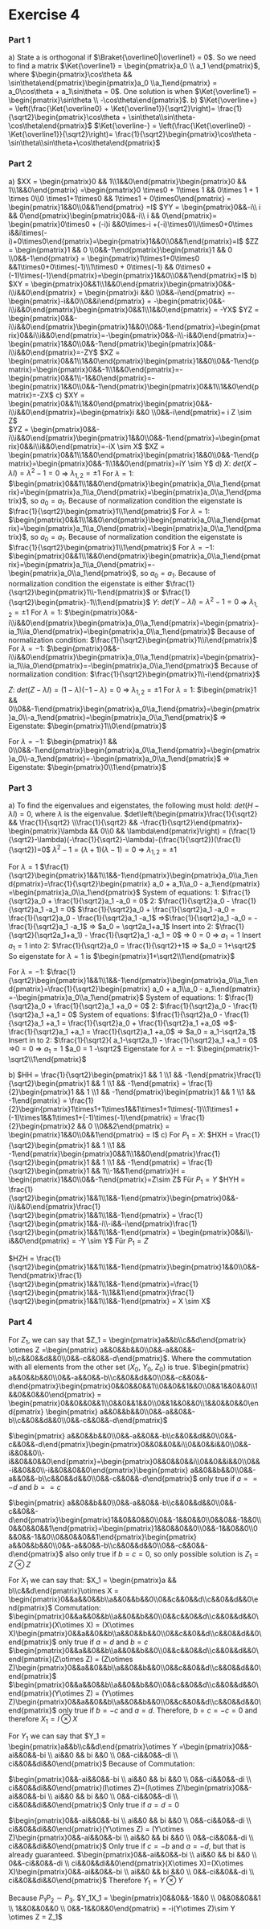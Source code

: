# Exercise 4
### Part 1
a) State a is orthogonal if $\Braket{\overline0|\overline1} = 0$. So we need to find a matrix $\Ket{\overline1} = \begin{pmatrix}a_0 \\ a_1 \end{pmatrix}$, where $\begin{pmatrix}\cos\theta && \sin\theta\end{pmatrix}\begin{pmatrix}a_0 \\a_1\end{pmatrix} = a_0\cos\theta + a_1\sin\theta = 0$.  One solution is when $\Ket{\overline1} = \begin{pmatrix}\sin\theta \\ -\cos\theta\end{pmatrix}$. 
b) $\Ket{\overline+} = \left(\frac{\Ket{\overline0} + \Ket{\overline1}}{\sqrt2}\right)= \frac{1}{\sqrt2}\begin{pmatrix}\cos\theta + \sin\theta\\sin\theta-\cos\theta\end{pmatrix}$ 
$\Ket{\overline-} = \left(\frac{\Ket{\overline0} - \Ket{\overline1}}{\sqrt2}\right)= \frac{1}{\sqrt2}\begin{pmatrix}\cos\theta - \sin\theta\\sin\theta+\cos\theta\end{pmatrix}$ 

### Part 2
a) $XX = \begin{pmatrix}0 && 1\\1&&0\end{pmatrix}\begin{pmatrix}0 && 1\\1&&0\end{pmatrix} =\begin{pmatrix}0 \times0 + 1\times 1 && 0\times 1 + 1 \times 0\\0 \times1+1\times0 && 1\times1 + 0\times0\end{pmatrix} = \begin{pmatrix}1&&0\\0&&1\end{pmatrix} =I$
$YY = \begin{pmatrix}0&&-i\\ i && 0\end{pmatrix}\begin{pmatrix}0&&-i\\ i && 0\end{pmatrix}= \begin{pmatrix}0\times0 + (-i)i &&0\times-i +(-i)\times0\\i\times0+0\times i&&i\times(-i)+0\times0\end{pmatrix}=\begin{pmatrix}1&&0\\0&&1\end{pmatrix}=I$
$ZZ = \begin{pmatrix}1 && 0 \\0&&-1\end{pmatrix}\begin{pmatrix}1 && 0 \\0&&-1\end{pmatrix} = \begin{pmatrix}1\times1+0\times0 &&1\times0+0\times(-1)\\1\times0 + 0\times(-1) && 0\times0 + (-1)\times(-1)\end{pmatrix}=\begin{pmatrix}1&&0\\0&&1\end{pmatrix}=I$
b)
$XY = \begin{pmatrix}0&&1\\1&&0\end{pmatrix}\begin{pmatrix}0&&-i\\i&&0\end{pmatrix} = \begin{pmatrix}i &&0 \\0&&-i\end{pmatrix} =-\begin{pmatrix}-i&&0\\0&&i\end{pmatrix} = -\begin{pmatrix}0&&-i\\i&&0\end{pmatrix}\begin{pmatrix}0&&1\\1&&0\end{pmatrix} = -YX$
$YZ = \begin{pmatrix}0&&-i\\i&&0\end{pmatrix}\begin{pmatrix}1&&0\\0&&-1\end{pmatrix}=\begin{pmatrix}0&&i\\i&&0\end{pmatrix}=-\begin{pmatrix}0&&-i\\-i&&0\end{pmatrix}=-\begin{pmatrix}1&&0\\0&&-1\end{pmatrix}\begin{pmatrix}0&&-i\\i&&0\end{pmatrix}=-ZY$
$XZ = \begin{pmatrix}0&&1\\1&&0\end{pmatrix}\begin{pmatrix}1&&0\\0&&-1\end{pmatrix}=\begin{pmatrix}0&&-1\\1&&0\end{pmatrix}=-\begin{pmatrix}0&&1\\-1&&0\end{pmatrix}=-\begin{pmatrix}1&&0\\0&&-1\end{pmatrix}\begin{pmatrix}0&&1\\1&&0\end{pmatrix}=-ZX$
c) $XY = \begin{pmatrix}0&&1\\1&&0\end{pmatrix}\begin{pmatrix}0&&-i\\i&&0\end{pmatrix}=\begin{pmatrix}i &&0 \\0&&-i\end{pmatrix}= i Z \sim Z$     
$YZ = \begin{pmatrix}0&&-i\\i&&0\end{pmatrix}\begin{pmatrix}1&&0\\0&&-1\end{pmatrix}=\begin{pmatrix}0&&i\\i&&0\end{pmatrix}=-iX \sim X$ 
$XZ = \begin{pmatrix}0&&1\\1&&0\end{pmatrix}\begin{pmatrix}1&&0\\0&&-1\end{pmatrix}=\begin{pmatrix}0&&-1\\1&&0\end{pmatrix}=iY \sim Y$
d)
$X$:
$det(X-\lambda I)= \lambda^2 -1 = 0$ => $\lambda_{1,2}= \pm1$
For $\lambda = 1$: $\begin{pmatrix}0&&1\\1&&0\end{pmatrix}\begin{pmatrix}a_0\\a_1\end{pmatrix}=\begin{pmatrix}a_1\\a_0\end{pmatrix}=\begin{pmatrix}a_0\\a_1\end{pmatrix}$, so $a_0 = a_1$. Because of normalization condition the eigenstate is $\frac{1}{\sqrt2}\begin{pmatrix}1\\1\end{pmatrix}$
For $\lambda = 1$: $\begin{pmatrix}0&&1\\1&&0\end{pmatrix}\begin{pmatrix}a_0\\a_1\end{pmatrix}=\begin{pmatrix}a_1\\a_0\end{pmatrix}=\begin{pmatrix}a_0\\a_1\end{pmatrix}$, so $a_0 = a_1$. Because of normalization condition the eigenstate is $\frac{1}{\sqrt2}\begin{pmatrix}1\\1\end{pmatrix}$
For $\lambda = -1$: $\begin{pmatrix}0&&1\\1&&0\end{pmatrix}\begin{pmatrix}a_0\\a_1\end{pmatrix}=\begin{pmatrix}a_1\\a_0\end{pmatrix}=-\begin{pmatrix}a_0\\a_1\end{pmatrix}$, so $a_0 = a_1$. Because of normalization condition the eigenstate is either $\frac{1}{\sqrt2}\begin{pmatrix}1\\-1\end{pmatrix}$ or $\frac{1}{\sqrt2}\begin{pmatrix}-1\\1\end{pmatrix}$
$Y$:
$det(Y-\lambda I) = \lambda^2 -1 = 0$ => $\lambda_{1,2} = \pm1$
For $\lambda = 1$: $\begin{pmatrix}0&&-i\\i&&0\end{pmatrix}\begin{pmatrix}a_0\\a_1\end{pmatrix}=\begin{pmatrix}-ia_1\\ia_0\end{pmatrix}=\begin{pmatrix}a_0\\a_1\end{pmatrix}$
Because of normalization condition: $\frac{1}{\sqrt2}\begin{pmatrix}1\\i\end{pmatrix}$
For $\lambda =-1$: $\begin{pmatrix}0&&-i\\i&&0\end{pmatrix}\begin{pmatrix}a_0\\a_1\end{pmatrix}=\begin{pmatrix}-ia_1\\ia_0\end{pmatrix}=-\begin{pmatrix}a_0\\a_1\end{pmatrix}$
Because of normalization condition: $\frac{1}{\sqrt2}\begin{pmatrix}1\\-i\end{pmatrix}$ 

$Z$:
$det(Z-\lambda I) = (1-\lambda)(-1-\lambda) = 0$ => $\lambda_{1,2} = \pm1$ 
For $\lambda = 1$: $\begin{pmatrix}1 && 0\\0&&-1\end{pmatrix}\begin{pmatrix}a_0\\a_1\end{pmatrix}=\begin{pmatrix}a_0\\-a_1\end{pmatrix}=\begin{pmatrix}a_0\\a_1\end{pmatrix}$  => Eigenstate: $\begin{pmatrix}1\\0\end{pmatrix}$

For $\lambda = -1$: $\begin{pmatrix}1 && 0\\0&&-1\end{pmatrix}\begin{pmatrix}a_0\\a_1\end{pmatrix}=\begin{pmatrix}a_0\\-a_1\end{pmatrix}=-\begin{pmatrix}a_0\\a_1\end{pmatrix}$ => Eigenstate: $\begin{pmatrix}0\\1\end{pmatrix}$ 

### Part 3
a) To find the eigenvalues and eigenstates, the following must hold: $det(H-\lambda I) = 0$, where $\lambda$ is the eigenvalue.
$det\left(\begin{pmatrix}\frac{1}{\sqrt2} && \frac{1}{\sqrt2} \\\frac{1}{\sqrt2} && -\frac{1}{\sqrt2}\end{pmatrix}-\begin{pmatrix}\lambda && 0\\0 && \lambda\end{pmatrix}\right)  = (\frac{1}{\sqrt2}-\lambda)(-\frac{1}{\sqrt2}-\lambda)-(\frac{1}{\sqrt2})(\frac{1}{\sqrt2})=0$
$\lambda^2-1 =(\lambda + 1)(\lambda-1)= 0$ => $\lambda_{1,2} = \pm 1$ 

For $\lambda = 1$
$\frac{1}{\sqrt2}\begin{pmatrix}1&&1\\1&&-1\end{pmatrix}\begin{pmatrix}a_0\\a_1\end{pmatrix}=\frac{1}{\sqrt2}\begin{pmatrix} a_0 + a_1\\a_0 - a_1\end{pmatrix} =\begin{pmatrix}a_0\\a_1\end{pmatrix}$ 
System of equations:
1: $\frac{1}{\sqrt2}a_0 + \frac{1}{\sqrt2}a_1 -a_0 = 0$
2: $\frac{1}{\sqrt2}a_0 - \frac{1}{\sqrt2}a_1 -a_1 = 0$
$\frac{1}{\sqrt2}a_0 + \frac{1}{\sqrt2}a_1 -a_0 = \frac{1}{\sqrt2}a_0 - \frac{1}{\sqrt2}a_1 -a_1$  =>$\frac{1}{\sqrt2}a_1 -a_0 =  - \frac{1}{\sqrt2}a_1 -a_1$ => $a_0 = \sqrt2a_1+a_1$ 
Insert into 2: $\frac{1}{\sqrt2}(\sqrt2a_1+a_1) - \frac{1}{\sqrt2}a_1 -a_1 = 0$ => $0 = 0$ => $a_1 = 1$
Insert $a_1 = 1$ into 2: $\frac{1}{\sqrt2}a_0 = \frac{1}{\sqrt2}+1$ => $a_0 = 1+\sqrt2$ 
So eigenstate for $\lambda = 1$ is $\begin{pmatrix}1+\sqrt2\\1\end{pmatrix}$

For $\lambda = -1$:
$\frac{1}{\sqrt2}\begin{pmatrix}1&&1\\1&&-1\end{pmatrix}\begin{pmatrix}a_0\\a_1\end{pmatrix}=\frac{1}{\sqrt2}\begin{pmatrix} a_0 + a_1\\a_0 - a_1\end{pmatrix} =-\begin{pmatrix}a_0\\a_1\end{pmatrix}$ 
System of equations:
1: $\frac{1}{\sqrt2}a_0 + \frac{1}{\sqrt2}a_1 +a_0 = 0$
2: $\frac{1}{\sqrt2}a_0 - \frac{1}{\sqrt2}a_1 +a_1 = 0$
System of equations:
$\frac{1}{\sqrt2}a_0 - \frac{1}{\sqrt2}a_1 +a_1 = \frac{1}{\sqrt2}a_0 + \frac{1}{\sqrt2}a_1 +a_0$ =>$- \frac{1}{\sqrt2}a_1 +a_1 = \frac{1}{\sqrt2}a_1 +a_0$ => $a_0 = a_1-\sqrt2a_1$
Insert in to 2:
$\frac{1}{\sqrt2}( a_1-\sqrt2a_1) - \frac{1}{\sqrt2}a_1 +a_1 = 0$ =>$0=0$ => $a_1 = 1$
$a_0 = 1 -\sqrt2$
Eigenstate for $\lambda = -1$: $\begin{pmatrix}1-\sqrt2\\1\end{pmatrix}$

b) $HH = \frac{1}{\sqrt2}\begin{pmatrix}1 && 1 \\1 && -1\end{pmatrix}\frac{1}{\sqrt2}\begin{pmatrix}1 && 1 \\1 && -1\end{pmatrix} = \frac{1}{2}\begin{pmatrix}1 && 1 \\1 && -1\end{pmatrix}\begin{pmatrix}1 && 1 \\1 && -1\end{pmatrix} = \frac{1}{2}\begin{pmatrix}1\times1+1\times1&&1\times1+1\times(-1)\\1\times1 + (-1)\times1&&1\times1+(-1)\times(-1)\end{pmatrix} = \frac{1}{2}\begin{pmatrix}2 && 0 \\0&&2\end{pmatrix} = \begin{pmatrix}1&&0\\0&&1\end{pmatrix} = I$ c)
For $P_1 = X$: $HXH = \frac{1}{\sqrt2}\begin{pmatrix}1 && 1 \\1 && -1\end{pmatrix}\begin{pmatrix}0&&1\\1&&0\end{pmatrix}\frac{1}{\sqrt2}\begin{pmatrix}1 && 1 \\1 && -1\end{pmatrix} = \frac{1}{\sqrt2}\begin{pmatrix}1 && 1\\-1&&1\end{pmatrix}H = \begin{pmatrix}1&&0\\0&&-1\end{pmatrix}=Z\sim Z$
Für $P_1 = Y$
$HYH = \frac{1}{\sqrt2}\begin{pmatrix}1&&1\\1&&-1\end{pmatrix}\begin{pmatrix}0&&-i\\i&&0\end{pmatrix}\frac{1}{\sqrt2}\begin{pmatrix}1&&1\\1&&-1\end{pmatrix} = \frac{1}{\sqrt2}\begin{pmatrix}1&&-i\\-i&&-i\end{pmatrix}\frac{1}{\sqrt2}\begin{pmatrix}1&&1\\1&&-1\end{pmatrix} = \begin{pmatrix}0&&i\\-i&&0\end{pmatrix} = -Y \sim Y$ Für $P_1 = Z$

$HZH = \frac{1}{\sqrt2}\begin{pmatrix}1&&1\\1&&-1\end{pmatrix}\begin{pmatrix}1&&0\\0&&-1\end{pmatrix}\frac{1}{\sqrt2}\begin{pmatrix}1&&1\\1&&-1\end{pmatrix}=\frac{1}{\sqrt2}\begin{pmatrix}1&&-1\\1&&1\end{pmatrix}\frac{1}{\sqrt2}\begin{pmatrix}1&&1\\1&&-1\end{pmatrix} = X \sim X$
### Part 4
For $Z_1$, we can say that $Z_1 = \begin{pmatrix}a&&b\\c&&d\end{pmatrix} \otimes Z =\begin{pmatrix} a&&0&&b&&0\\0&&-a&&0&&-b\\c&&0&&d&&0\\0&&-c&&0&&-d\end{pmatrix}$.
Where the commutation with all elements from the other set ($X_0$, $Y_0$, $Z_0$) is true.
$\begin{pmatrix} a&&0&&b&&0\\0&&-a&&0&&-b\\c&&0&&d&&0\\0&&-c&&0&&-d\end{pmatrix}\begin{pmatrix}0&&0&&0&&1\\0&&0&&1&&0\\0&&1&&0&&0\\1&&0&&0&&0\end{pmatrix} = \begin{pmatrix}0&&0&&0&&1\\0&&0&&1&&0\\0&&1&&0&&0\\1&&0&&0&&0\end{pmatrix} \begin{pmatrix} a&&0&&b&&0\\0&&-a&&0&&-b\\c&&0&&d&&0\\0&&-c&&0&&-d\end{pmatrix}$
	
$\begin{pmatrix} a&&0&&b&&0\\0&&-a&&0&&-b\\c&&0&&d&&0\\0&&-c&&0&&-d\end{pmatrix}\begin{pmatrix}0&&0&&0&&i\\0&&0&&i&&0\\0&&-i&&0&&0\\-i&&0&&0&&0\end{pmatrix}=\begin{pmatrix}0&&0&&0&&i\\0&&0&&i&&0\\0&&-i&&0&&0\\-i&&0&&0&&0\end{pmatrix}\begin{pmatrix} a&&0&&b&&0\\0&&-a&&0&&-b\\c&&0&&d&&0\\0&&-c&&0&&-d\end{pmatrix}$ only true if $a==-d$ and $b == c$ 

$\begin{pmatrix} a&&0&&b&&0\\0&&-a&&0&&-b\\c&&0&&d&&0\\0&&-c&&0&&-d\end{pmatrix}\begin{pmatrix}1&&0&&0&&0\\0&&-1&&0&&0\\0&&0&&-1&&0\\0&&0&&0&&1\end{pmatrix}=\begin{pmatrix}1&&0&&0&&0\\0&&-1&&0&&0\\0&&0&&-1&&0\\0&&0&&0&&1\end{pmatrix}\begin{pmatrix} a&&0&&b&&0\\0&&-a&&0&&-b\\c&&0&&d&&0\\0&&-c&&0&&-d\end{pmatrix}$
also only true if $b=c=0$, so only possible  solution is $Z_1 = Z\otimes Z$

For $X_1$ we can say that:
$X_1 = \begin{pmatrix}a && b\\c&&d\end{pmatrix}\otimes X = \begin{pmatrix}0&&a&&0&&b\\a&&0&&b&&0\\0&&c&&0&&d\\c&&0&&d&&0\end{pmatrix}$ 
Commutation:
$\begin{pmatrix}0&&a&&0&&b\\a&&0&&b&&0\\0&&c&&0&&d\\c&&0&&d&&0\end{pmatrix}(X\otimes X) = (X\otimes X)\begin{pmatrix}0&&a&&0&&b\\a&&0&&b&&0\\0&&c&&0&&d\\c&&0&&d&&0\end{pmatrix}$  only true if $a=d$ and $b = c$
$\begin{pmatrix}0&&a&&0&&b\\a&&0&&b&&0\\0&&c&&0&&d\\c&&0&&d&&0\end{pmatrix}(Z\otimes Z) = (Z\otimes Z)\begin{pmatrix}0&&a&&0&&b\\a&&0&&b&&0\\0&&c&&0&&d\\c&&0&&d&&0\end{pmatrix}$
$\begin{pmatrix}0&&a&&0&&b\\a&&0&&b&&0\\0&&c&&0&&d\\c&&0&&d&&0\end{pmatrix}(Y\otimes Z) = (Y\otimes Z)\begin{pmatrix}0&&a&&0&&b\\a&&0&&b&&0\\0&&c&&0&&d\\c&&0&&d&&0\end{pmatrix}$
only true if $b = -c$ and $a=d$. Therefore, $b = c = -c = 0$ and therefore $X_1 = I\otimes X$

For $Y_1$ we can say that $Y_1 = \begin{pmatrix}a&&b\\c&&d\end{pmatrix}\otimes Y =\begin{pmatrix}0&&-ai&&0&&-bi \\ ai&&0 && bi &&0 \\ 0&&-ci&&0&&-di \\ ci&&0&&di&&0\end{pmatrix}$ 
Because of Commutation:

$\begin{pmatrix}0&&-ai&&0&&-bi \\ ai&&0 && bi &&0 \\ 0&&-ci&&0&&-di \\ ci&&0&&di&&0\end{pmatrix}(I\otimes Z)=(I\otimes Z)\begin{pmatrix}0&&-ai&&0&&-bi \\ ai&&0 && bi &&0 \\ 0&&-ci&&0&&-di \\ ci&&0&&di&&0\end{pmatrix}$ Only true if $a = d = 0$

$\begin{pmatrix}0&&-ai&&0&&-bi \\ ai&&0 && bi &&0 \\ 0&&-ci&&0&&-di \\ ci&&0&&di&&0\end{pmatrix}(Y\otimes Z) = (Y\otimes Z)\begin{pmatrix}0&&-ai&&0&&-bi \\ ai&&0 && bi &&0 \\ 0&&-ci&&0&&-di \\ ci&&0&&di&&0\end{pmatrix}$ 
Only true if $c = -b$ and $a = -d$, but that is already guaranteed.
$\begin{pmatrix}0&&-ai&&0&&-bi \\ ai&&0 && bi &&0 \\ 0&&-ci&&0&&-di \\ ci&&0&&di&&0\end{pmatrix}(X\otimes X)=(X\otimes X)\begin{pmatrix}0&&-ai&&0&&-bi \\ ai&&0 && bi &&0 \\ 0&&-ci&&0&&-di \\ ci&&0&&di&&0\end{pmatrix}$
Therefore $Y_1 = Y \otimes Y$

Because $P_1P_2 \sim P_3$. $Y_1X_1 = \begin{pmatrix}0&&0&&-1&&0 \\ 0&&0&&0&&1 \\ 1&&0&&0&&0 \\ 0&&-1&&0&&0\end{pmatrix} = -i(Y\otimes Z)\sim Y \otimes Z = Z_1$



